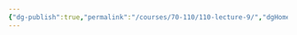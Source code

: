 ```yaml
---
{"dg-publish":true,"permalink":"/courses/70-110/110-lecture-9/","dgHomeLink":true,"dgPassFrontmatter":false,"dgShowBacklinks":false,"dgShowLocalGraph":false,"dgShowInlineTitle":false}
---
```

